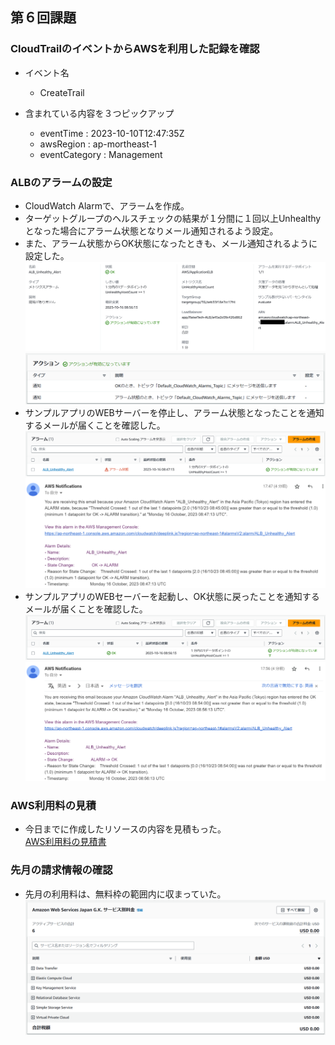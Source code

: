 ## 第６回課題 
###  CloudTrailのイベントからAWSを利用した記録を確認
- イベント名
    - CreateTrail

- 含まれている内容を３つピックアップ
    - eventTime : 2023-10-10T12:47:35Z
    - awsRegion : ap-mortheast-1
    - eventCategory : Management

### ALBのアラームの設定
- CloudWatch Alarmで、アラームを作成。
- ターゲットグループのヘルスチェックの結果が１分間に１回以上Unhealthyとなった場合にアラーム状態となりメール通知されるよう設定。
- また、アラーム状態からOK状態になったときも、メール通知されるように設定した。
![CloudWatch Alarm](/Image/lecture06_1.png)  
![CloudWatch Alarm](/Image/lecture06_2.png)
- サンプルアプリのWEBサーバーを停止し、アラーム状態となったことを通知するメールが届くことを確認した。  
![Alarm](/Image/lecture06_3.png)  
![Alarm mail](/Image/lecture06_4.png)
- サンプルアプリのWEBセーバーを起動し、OK状態に戻ったことを通知するメールが届くことを確認した。  
![OK](/Image/lecture06_5.png)  
![OK mail](/Image/lecture06_6.png)

### AWS利用料の見積
- 今日までに作成したリソースの内容を見積もった。  
[AWS利用料の見積書](https://calculator.aws/#/estimate?id=ab93dd726bb597fd7175d4272dc68e605b7d14a6)

### 先月の請求情報の確認
- 先月の利用料は、無料枠の範囲内に収まっていた。  
![先月の請求](/Image/lecture06_7.png)
